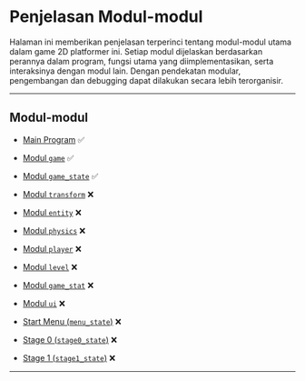 # Penjelasan Modul-modul

Halaman ini memberikan penjelasan terperinci tentang modul-modul utama dalam game 2D platformer ini. Setiap modul dijelaskan berdasarkan perannya dalam program, fungsi utama yang diimplementasikan, serta interaksinya dengan modul lain. Dengan pendekatan modular, pengembangan dan debugging dapat dilakukan secara lebih terorganisir.

---

## Modul-modul

- [Main Program](./main.md) ✅

- [Modul `game`](./game.md) ✅

- [Modul `game_state`](./game_state.md) ✅

- [Modul `transform`](./transform.md) ❌

- [Modul `entity`](./entity.md) ❌

- [Modul `physics`](./physics.md) ❌

- [Modul `player`](./player.md) ❌

- [Modul `level`](./level.md) ❌

- [Modul `game_stat`](./game_stat.md) ❌

- [Modul `ui`](./ui.md) ❌

- [Start Menu (`menu_state`)](./menu_state.md) ❌

- [Stage 0 (`stage0_state`)](./stage0_state.md) ❌

- [Stage 1 (`stage1_state`)](./stage1_state.md) ❌

---
